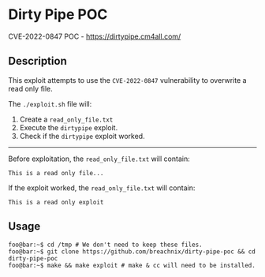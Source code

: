 # Dirty Pipe POC
CVE-2022-0847 POC - https://dirtypipe.cm4all.com/

## Description
This exploit attempts to use the `CVE-2022-0847` vulnerability to overwrite a read only file.

The `./exploit.sh` file will:
1. Create a `read_only_file.txt`
2. Execute the `dirtypipe` exploit.
3. Check if the `dirtypipe` exploit worked.
---
Before exploitation, the `read_only_file.txt` will contain:
```
This is a read only file...
```

If the exploit worked, the `read_only_file.txt` will contain:
```
This is a read only exploit
```

## Usage
```console
foo@bar:~$ cd /tmp # We don't need to keep these files.
foo@bar:~$ git clone https://github.com/breachnix/dirty-pipe-poc && cd dirty-pipe-poc
foo@bar:~$ make && make exploit # make & cc will need to be installed.
```
